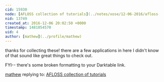 ```yaml
---
cid: 15930
node: [AFLOSS collection of tutorials](../notes/xose/12-06-2016/afloss-collection-of-tutorials)
nid: 13749
created_at: 2016-12-06 20:02:50 +0000
timestamp: 1481054570
uid: 4
author: [mathew](../profile/mathew)
---
```


thanks for collecting these! there are a few applications in here I didn't know of that sound like great things to check out.  

FYI-- there's some broken formatting to your Darktable link.

[mathew](../profile/mathew) replying to: [AFLOSS collection of tutorials](../notes/xose/12-06-2016/afloss-collection-of-tutorials)

